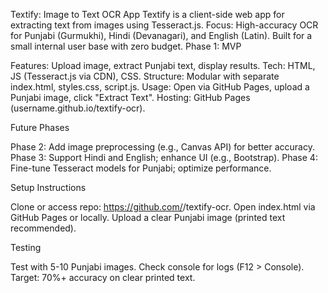 Textify: Image to Text OCR App
Textify is a client-side web app for extracting text from images using Tesseract.js. Focus: High-accuracy OCR for Punjabi (Gurmukhi), Hindi (Devanagari), and English (Latin). Built for a small internal user base with zero budget.
Phase 1: MVP

Features: Upload image, extract Punjabi text, display results.
Tech: HTML, JS (Tesseract.js via CDN), CSS.
Structure: Modular with separate index.html, styles.css, script.js.
Usage: Open via GitHub Pages, upload a Punjabi image, click "Extract Text".
Hosting: GitHub Pages (username.github.io/textify-ocr).

Future Phases

Phase 2: Add image preprocessing (e.g., Canvas API) for better accuracy.
Phase 3: Support Hindi and English; enhance UI (e.g., Bootstrap).
Phase 4: Fine-tune Tesseract models for Punjabi; optimize performance.

Setup Instructions

Clone or access repo: https://github.com/<your-username>/textify-ocr.
Open index.html via GitHub Pages or locally.
Upload a clear Punjabi image (printed text recommended).

Testing

Test with 5-10 Punjabi images.
Check console for logs (F12 > Console).
Target: 70%+ accuracy on clear printed text.
